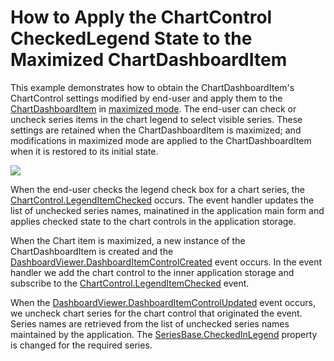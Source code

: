 # How to Apply the ChartControl CheckedLegend State to the Maximized ChartDashboardItem 

This example demonstrates how to obtain the ChartDashboardItem's ChartControl settings modified by end-user and apply them to the [ChartDashboardItem](https://docs.devexpress.com/Dashboard/DevExpress.DashboardCommon.ChartDashboardItem) in [maximized mode](https://docs.devexpress.com/Dashboard/15619/creating-dashboards/creating-dashboards-in-the-winforms-designer/dashboard-layout/dashboard-items-layout).
The end-user can check or uncheck series items in the chart legend to select visible series. These settings are retained when the ChartDashboardItem is maximized; and modifications in maximized mode are applied to the ChartDashboardItem when it is restored to its initial state. 

![](~/images/win-dashboard-viewer-chartcontrol-checkedlegend-maximized.png)

When the end-user checks the legend check box for a chart series, the [ChartControl.LegendItemChecked](https://docs.devexpress.com/WindowsForms/DevExpress.XtraCharts.ChartControl.LegendItemChecked) occurs. The event handler updates the list of unchecked series names, mainatined in the application main form and applies checked state to the chart controls in the application storage.

When the Chart item is maximized, a new instance of the ChartDashboardItem is created and the [DashboardViewer.DashboardItemControlCreated](https://docs.devexpress.com/Dashboard/DevExpress.DashboardWin.DashboardViewer.DashboardItemControlCreated) event occurs. In the event handler we add the chart control to the inner application storage and subscribe to the [ChartControl.LegendItemChecked](https://docs.devexpress.com/WindowsForms/DevExpress.XtraCharts.ChartControl.LegendItemChecked) event. 

When the [DashboardViewer.DashboardItemControlUpdated](https://docs.devexpress.com/Dashboard/DevExpress.DashboardWin.DashboardViewer.DashboardItemControlUpdated) event occurs, we uncheck chart series for the chart control that originated the event. Series names are retrieved from the list of unchecked series names maintained by the application. The [SeriesBase.CheckedInLegend](https://docs.devexpress.com/CoreLibraries/DevExpress.XtraCharts.SeriesBase.CheckedInLegend) property is changed for the required series.
